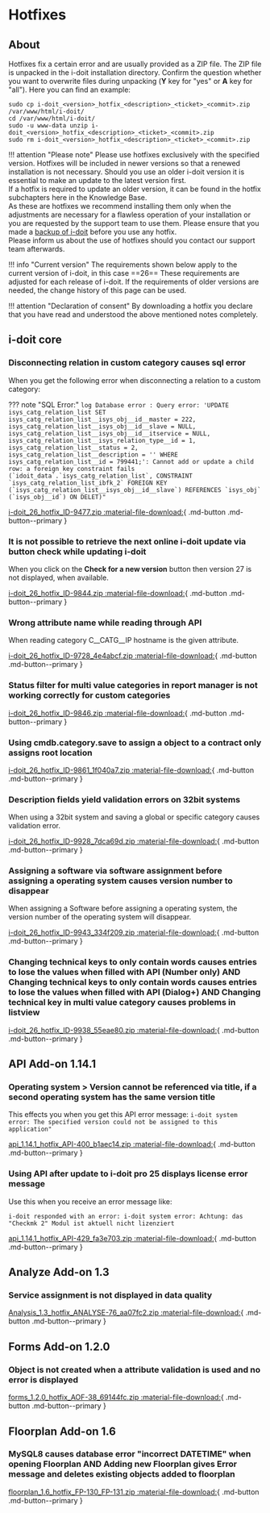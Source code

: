 # Hotfixes

## About

Hotfixes fix a certain error and are usually provided as a ZIP file. The ZIP file is unpacked in the i-doit installation directory. Confirm the question whether you want to overwrite files during unpacking (**Y** key for "yes" or **A** key for "all"). Here you can find an example:

```shell
sudo cp i-doit_<version>_hotfix_<description>_<ticket>_<commit>.zip /var/www/html/i-doit/
cd /var/www/html/i-doit/
sudo -u www-data unzip i-doit_<version>_hotfix_<description>_<ticket>_<commit>.zip
sudo rm i-doit_<version>_hotfix_<description>_<ticket>_<commit>.zip
```

!!! attention "Please note"
    Please use hotfixes exclusively with the specified version. Hotfixes will be included in newer versions so that a renewed installation is not necessary.
    Should you use an older i-doit version it is essential to make an update to the latest version first.<br>
    If a hotfix is required to update an older version, it can be found in the hotfix subchapters here in the Knowledge Base.<br>
    As these are hotfixes we recommend installing them only when the adjustments are necessary for a flawless operation of your installation or you are requested by the support team to use them. Please ensure that you made a [backup of i-doit](../../maintenance-and-operation/backup-and-recovery/index.md) before you use any hotfix.<br>
    Please inform us about the use of hotfixes should you contact our support team afterwards.

!!! info "Current version"
    The requirements shown below apply to the current version of i-doit, in this case ==26== These requirements are adjusted for each release of i-doit. If the requirements of older versions are needed, the change history of this page can be used.

!!! attention "Declaration of consent"
    By downloading a hotfix you declare that you have read and understood the above mentioned notes completely.

## i-doit core

### Disconnecting relation in custom category causes sql error

When you get the following error when disconnecting a relation to a custom category:

??? note "SQL Error:"
    ```log
    Database error : Query error: 'UPDATE isys_catg_relation_list SET isys_catg_relation_list__isys_obj__id__master = 222, isys_catg_relation_list__isys_obj__id__slave = NULL, isys_catg_relation_list__isys_obj__id__itservice = NULL, isys_catg_relation_list__isys_relation_type__id = 1, isys_catg_relation_list__status = 2, isys_catg_relation_list__description = '' WHERE isys_catg_relation_list__id = 799441;': Cannot add or update a child row: a foreign key constraint fails (`idoit_data`.`isys_catg_relation_list`, CONSTRAINT `isys_catg_relation_list_ibfk_2` FOREIGN KEY (`isys_catg_relation_list__isys_obj__id__slave`) REFERENCES `isys_obj` (`isys_obj__id`) ON DELET)"
    ```

[i-doit_26_hotfix_ID-9477.zip :material-file-download:](../../assets/downloads/hotfixes/26/i-doit_26_hotfix_ID-9477.zip){ .md-button .md-button--primary }

### It is not possible to retrieve the next online i-doit update via button check while updating i-doit

When you click on the **Check for a new version** button then version 27 is not displayed, when available.

[i-doit_26_hotfix_ID-9844.zip :material-file-download:](../../assets/downloads/hotfixes/26/i-doit_26_hotfix_ID-9844.zip){ .md-button .md-button--primary }

### Wrong attribute name while reading through API

When reading category C__CATG__IP hostname is the given attribute.

[i-doit_26_hotfix_ID-9728_4e4abcf.zip :material-file-download:](../../assets/downloads/hotfixes/26/i-doit_26_hotfix_ID-9728_4e4abcf.zip){ .md-button .md-button--primary }

### Status filter for multi value categories in report manager is not working correctly for custom categories

[i-doit_26_hotfix_ID-9846.zip :material-file-download:](../../assets/downloads/hotfixes/26/i-doit_26_hotfix_ID-9846.zip){ .md-button .md-button--primary }

### Using cmdb.category.save to assign a object to a contract only assigns root location

[i-doit_26_hotfix_ID-9861_1f040a7.zip :material-file-download:](../../assets/downloads/hotfixes/26/i-doit_26_hotfix_ID-9861_1f040a7.zip){ .md-button .md-button--primary }

### Description fields yield validation errors on 32bit systems

When using a 32bit system and saving a global or specific category causes validation error.

[i-doit_26_hotfix_ID-9928_7dca69d.zip :material-file-download:](../../assets/downloads/hotfixes/26/i-doit_26_hotfix_ID-9928_7dca69d.zip){ .md-button .md-button--primary }

### Assigning a software via software assignment before assigning a operating system causes version number to disappear

When assigning a Software before assigning a operating system, the version number of the operating system will disappear.

[i-doit_26_hotfix_ID-9943_334f209.zip :material-file-download:](../../assets/downloads/hotfixes/26/i-doit_26_hotfix_ID-9943_334f209.zip){ .md-button .md-button--primary }

### Changing technical keys to only contain words causes entries to lose the values when filled with API (Number only) AND Changing technical keys to only contain words causes entries to lose the values when filled with API (Dialog+) AND Changing technical key in multi value category causes problems in listview

[i-doit_26_hotfix_ID-9938_55eae80.zip :material-file-download:](../../assets/downloads/hotfixes/26/i-doit_26_hotfix_ID-9938_55eae80.zip){ .md-button .md-button--primary }

## API Add-on 1.14.1

### Operating system > Version cannot be referenced via title, if a second operating system has the same version title

This effects you when you get this API error message:
`i-doit system error: The specified version could not be assigned to this application"`

[api_1.14.1_hotfix_API-400_b1aec14.zip :material-file-download:](../../assets/downloads/hotfixes/api/api_1.14.1_hotfix_API-400_b1aec14.zip){ .md-button .md-button--primary }

### Using API after update to i-doit pro 25 displays license error message

Use this when you receive an error message like:

```text
i-doit responded with an error: i-doit system error: Achtung: das "Checkmk 2" Modul ist aktuell nicht lizenziert
```

[api_1.14.1_hotfix_API-429_fa3e703.zip :material-file-download:](../../assets/downloads/hotfixes/api/api_1.14.1_hotfix_API-429_fa3e703.zip){ .md-button .md-button--primary }

## Analyze Add-on 1.3

### Service assignment is not displayed in data quality

[Analysis_1.3_hotfix_ANALYSE-76_aa07fc2.zip :material-file-download:](../../assets/downloads/hotfixes/analyze/Analysis_1.3_hotfix_ANALYSE-76_aa07fc2.zip){ .md-button .md-button--primary }

## Forms Add-on 1.2.0

### Object is not created when a attribute validation is used and no error is displayed

[forms_1.2.0_hotfix_AOF-38_69144fc.zip :material-file-download:](../../assets/downloads/hotfixes/forms/forms_1.2.0_hotfix_AOF-38_69144fc.zip){ .md-button .md-button--primary }

## Floorplan Add-on 1.6

### MySQL8 causes database error "incorrect DATETIME" when opening Floorplan AND Adding new Floorplan gives Error message and deletes existing objects added to floorplan

[floorplan_1.6_hotfix_FP-130_FP-131.zip :material-file-download:](../../assets/downloads/hotfixes/floorplan/floorplan_1.6_hotfix_FP-130_FP-131.zip){ .md-button .md-button--primary }
